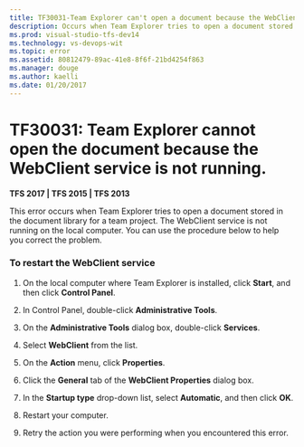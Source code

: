 ```yaml
---
title: TF30031-Team Explorer can't open a document because the WebClient service isn't running | TFS
description: Occurs when Team Explorer tries to open a document stored in the document library for a team project.
ms.prod: visual-studio-tfs-dev14
ms.technology: vs-devops-wit
ms.topic: error
ms.assetid: 80812479-89ac-41e8-8f6f-21bd4254f863
ms.manager: douge
ms.author: kaelli
ms.date: 01/20/2017
---
```


# TF30031: Team Explorer cannot open the document because the WebClient service is not running.


**TFS 2017 | TFS 2015 | TFS 2013**

This error occurs when Team Explorer tries to open a document stored in the document library for a team project. The WebClient service is not running on the local computer. You can use the procedure below to help you correct the problem.  
  
### To restart the WebClient service  
  
1.  On the local computer where Team Explorer is installed, click **Start**, and then click **Control Panel**.  
  
2.  In Control Panel, double-click **Administrative Tools**.  
  
3.  On the **Administrative Tools** dialog box, double-click **Services**.  
  
4.  Select **WebClient** from the list.  
  
5.  On the **Action** menu, click **Properties**.  
  
6.  Click the **General** tab of the **WebClient Properties** dialog box.  
  
7.  In the **Startup type** drop-down list, select **Automatic**, and then click **OK**.  
  
8.  Restart your computer.  
  
9. Retry the action you were performing when you encountered this error.